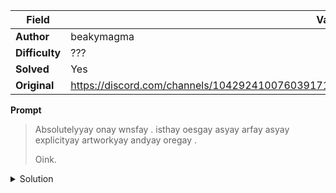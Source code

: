|Field|Value|
|---|---|
|**Author**|beakymagma|
|**Difficulty**|???|
|**Solved**|Yes|
|**Original**|https://discord.com/channels/1042924100760391710/1110625554476040323/1131087668416098375|

**Prompt**
> Absolutelyyay onay wnsfay . isthay oesgay asyay arfay asyay explicityay artworkyay andyay oregay . 
>
> Oink.

<details>
  <summary>Solution</summary>
  
The message is written in pig latin (see https://en.wikipedia.org/wiki/Pig\_Latin)
The unciphered text reads 'absolutely no nsfw . this goes as far as explicit artwork and gore'
The 'Oink.' at the end of the prompt is actually an hint for pig latin.
</details>
